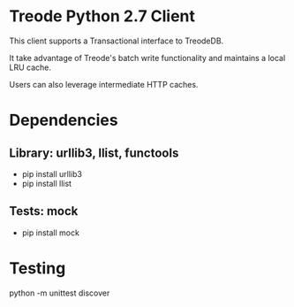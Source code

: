 # Treode Python 2.7 Client

This client supports a Transactional interface to TreodeDB.  

It take advantage of Treode's batch write functionality and maintains a local LRU cache.

Users can also leverage intermediate HTTP caches.

# Dependencies

## Library: urllib3, llist, functools

- pip install urllib3
- pip install llist

## Tests: mock

- pip install mock

# Testing

python -m unittest discover 
